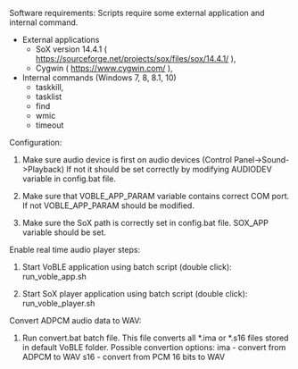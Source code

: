 Software requirements:
  Scripts require some external application and internal command.
  * External applications
    - SoX version 14.4.1 ( https://sourceforge.net/projects/sox/files/sox/14.4.1/ ),
    - Cygwin ( https://www.cygwin.com/ ),
  * Internal commands (Windows 7, 8, 8.1, 10)
    - taskkill,
	- tasklist
	- find
	- wmic
	- timeout


Configuration:
1. Make sure audio device is first on audio devices (Control Panel->Sound->Playback)
   If not it should be set correctly by modifying AUDIODEV variable in config.bat file.

2. Make sure that VOBLE_APP_PARAM variable contains correct COM port. 
   If not VOBLE_APP_PARAM should be modified.

3. Make sure the SoX path is correctly set in config.bat file. SOX_APP variable should be set.



Enable real time audio player steps:
1. Start VoBLE application using batch script (double click):
   run_voble_app.sh

2. Start SoX player application using batch script (double click):
   run_voble_player.sh
  
  
  
Convert ADPCM audio data to WAV:
1. Run convert.bat batch file. This file converts all *.ima or *.s16 files stored in default VoBLE folder. Possible convertion options:
  ima - convert from ADPCM to WAV
  s16 - convert from PCM 16 bits to WAV
  

